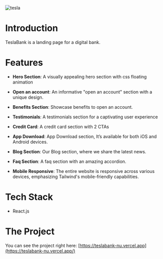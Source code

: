 ![tesla](https://github.com/AttosSouza/Teslabank/assets/87350423/e3aba9e5-c424-4ecb-b2c2-4c06ee75a54e)

# Introduction

TeslaBank is a landing page for a digital bank.


# Features

- **Hero Section**: A visually appealing hero section with css floating animation

- **Open an account**: An informative "open an account" section with a unique design.

- **Benefits Section**: Showcase benefits to open an account.

- **Testimonials**: A testimonials section for a captivating user experience

- **Credit Card**: A credit card section with 2 CTAs

- **App Download**: App Download section, It’s available for both iOS and Android devices.

- **Blog Section**: Our Blog section, where we share the latest news.

- **Faq Section**: A faq section with an amazing accordion.

- **Mobile Responsive**: The entire website is responsive across various devices, emphasizing Tailwind's mobile-friendly capabilities.


# Tech Stack

- React.js


# The Project

You can see the project right here: [https://teslabank-nu.vercel.app](https://teslabank-nu.vercel.app/)
